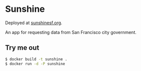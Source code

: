 # Sunshine

Deployed at [sunshinesf.org](http://sunshinesf.org).

An app for requesting data from San Francisco city government.

## Try me out

```bash
$ docker build -t sunshine .
$ docker run -d -P sunshine
```
